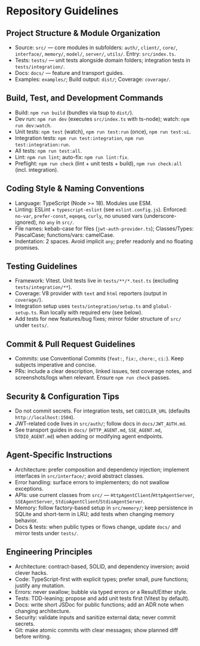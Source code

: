 # Repository Guidelines

## Project Structure & Module Organization

- Source: `src/` — core modules in subfolders: `auth/`, `client/`, `core/`, `interface/`, `memory/`, `model/`, `server/`, `utils/`. Entry: `src/index.ts`.
- Tests: `tests/` — unit tests alongside domain folders; integration tests in `tests/integration/`.
- Docs: `docs/` — feature and transport guides.
- Examples: `examples/`; Build output: `dist/`; Coverage: `coverage/`.

## Build, Test, and Development Commands

- Build: `npm run build` (bundles via tsup to `dist/`).
- Dev run: `npm run dev` (executes `src/index.ts` with ts-node); watch: `npm run dev:watch`.
- Unit tests: `npm test` (watch), `npm run test:run` (once), `npm run test:ui`.
- Integration tests: `npm run test:integration`, `npm run test:integration:run`.
- All tests: `npm run test:all`.
- Lint: `npm run lint`; auto-fix: `npm run lint:fix`.
- Preflight: `npm run check` (lint + unit tests + build), `npm run check:all` (incl. integration).

## Coding Style & Naming Conventions

- Language: TypeScript (Node >= 18). Modules use ESM.
- Linting: ESLint + `typescript-eslint` (see `eslint.config.js`). Enforced: `no-var`, `prefer-const`, `eqeqeq`, `curly`, no unused vars (underscore-ignored), no `any` in `src/`.
- File names: kebab-case for files (`jwt-auth-provider.ts`); Classes/Types: PascalCase; functions/vars: camelCase.
- Indentation: 2 spaces. Avoid implicit `any`; prefer readonly and no floating promises.

## Testing Guidelines

- Framework: Vitest. Unit tests live in `tests/**/*.test.ts` (excluding `tests/integration/**`).
- Coverage: V8 provider with `text` and `html` reporters (output in `coverage/`).
- Integration setup uses `tests/integration/setup.ts` and `global-setup.ts`. Run locally with required env (see below).
- Add tests for new features/bug fixes; mirror folder structure of `src/` under `tests/`.

## Commit & Pull Request Guidelines

- Commits: use Conventional Commits (`feat:`, `fix:`, `chore:`, `ci:`). Keep subjects imperative and concise.
- PRs: include a clear description, linked issues, test coverage notes, and screenshots/logs when relevant. Ensure `npm run check` passes.

## Security & Configuration Tips

- Do not commit secrets. For integration tests, set `CUBICLER_URL` (defaults `http://localhost:1504`).
- JWT-related code lives in `src/auth/`; follow docs in `docs/JWT_AUTH.md`.
- See transport guides in `docs/` (`HTTP_AGENT.md`, `SSE_AGENT.md`, `STDIO_AGENT.md`) when adding or modifying agent endpoints.

## Agent-Specific Instructions

- Architecture: prefer composition and dependency injection; implement interfaces in `src/interface/`; avoid abstract classes.
- Error handling: surface errors to implementers; do not swallow exceptions.
- APIs: use current classes from `src/` — `HttpAgentClient`/`HttpAgentServer`, `SSEAgentServer`, `StdioAgentClient`/`StdioAgentServer`.
- Memory: follow factory-based setup in `src/memory/`; keep persistence in SQLite and short-term in LRU; add tests when changing memory behavior.
- Docs & tests: when public types or flows change, update `docs/` and mirror tests under `tests/`.

## Engineering Principles

- Architecture: contract-based, SOLID, and dependency inversion; avoid clever hacks.
- Code: TypeScript-first with explicit types; prefer small, pure functions; justify any mutation.
- Errors: never swallow; bubble via typed errors or a Result/Either style.
- Tests: TDD-leaning; propose and add unit tests first (Vitest by default).
- Docs: write short JSDoc for public functions; add an ADR note when changing architecture.
- Security: validate inputs and sanitize external data; never commit secrets.
- Git: make atomic commits with clear messages; show planned diff before writing.
